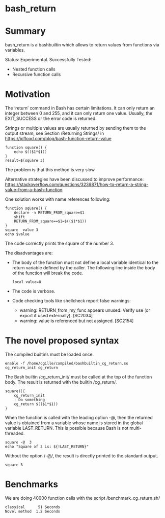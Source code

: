 # bash_return

# Summary

bash_return is a bashbuiltin which allows to return values from functions via variables.

Status: Experimental. Successfully Tested:

 - Nested function calls
 - Recursive function calls

# Motivation

The ‘return’ command in Bash has certain limitations. It can only return an integer between 0 and 255, and it can only return one value.
Usually, the EXIT_SUCCESS or the error code is returned.



Strings or multiple values are usually  returned by sending them to the output stream, see
Section /Returning Strings/ in https://ioflood.com/blog/bash-function-return-value

    function square() {
        echo $(($1*$1))
    }
    result=$(square 3)

The problem is that this method is very slow.

Alternative strategies have been  discussed to improve performance: https://stackoverflow.com/questions/3236871/how-to-return-a-string-value-from-a-bash-function

One solution works with name references  following:

    function square() {
        declare -n RETURN_FROM_square=$1
        shift
        RETURN_FROM_square==$1=$(($1*$1))
    }
    square  value 3
    echo $value

The code correctly prints the square of the number 3.

The disadvantages are:

  - The body of the function must not define a local variable identical to the return variable
    defined by the caller. The following line inside the body of the function  will break the code.

        local value=8

  - The code is verbose.
  - Code checking tools like shellcheck report  false warnings:

     + warning: RETURN_from_my_func appears unused. Verify use (or export if used externally). [SC2034]
     + warning: value is referenced but not assigned. [SC2154]



# The novel proposed syntax

The compiled builtins must be loaded once.

    enable -f /home/cgille/compiled/bashbuiltin_cg_return.so cg_return_init cg_return

The Bash builtin /cg_return_init/ must be called at the top of the function body.
The result is returned with the builtin  /cg_return/.

    square(){
        cg_return_init
        : Do something
        cg_return $(($1*$1))
    }

When the function is called with the leading option -@, then the returned value is obtained from a
variable whose name is stored in the global variable LAST_RETURN.  This is possible because Bash is
not multi-threaded.

    square -@  3
    echo "Square of 3 is: ${!LAST_RETURN}"

Without the option /-@/, the result is directly printed to the standard output.

    square 3

# Benchmarks

We are doing 40000 function calls with the script /benchmark_cg_return.sh/

    classical      51 Seconds
    Novel method  1.2 Seconds
